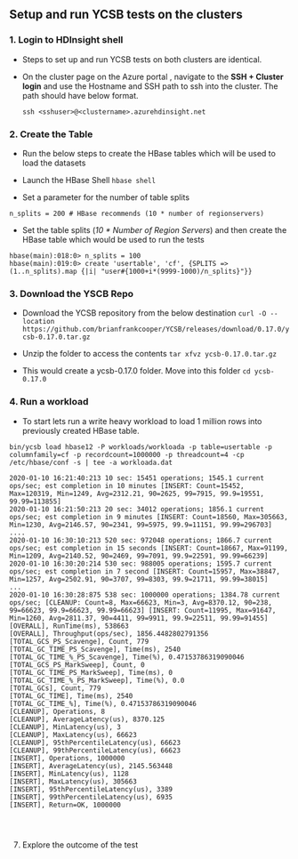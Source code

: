 ## Setup and run YCSB tests on the clusters

### 1. Login to HDInsight shell

- Steps to set up and run YCSB tests on both clusters are identical. 
- On the cluster page on the Azure portal , navigate to the **SSH + Cluster login** and use the Hostname and SSH path to ssh into the
    cluster.  The path should have below format. 
    
    ``` ssh <sshuser>@<clustername>.azurehdinsight.net ```

### 2. Create the Table 
- Run the below steps to create the HBase tables which will be used to load the datasets
 
 - Launch the HBase Shell
```hbase shell ```
- Set a parameter for the number of table splits
```
n_splits = 200 # HBase recommends (10 * number of regionservers)
```
- Set the table splits (*10 * Number of Region Servers*) and then create the HBase table which would be used to run the tests 
```
hbase(main):018:0> n_splits = 100
hbase(main):019:0> create 'usertable', 'cf', {SPLITS => (1..n_splits).map {|i| "user#{1000+i*(9999-1000)/n_splits}"}}
```
### 3. Download the YSCB Repo 
- Download the YCSB repository from the below destination
  ``` curl -O --location https://github.com/brianfrankcooper/YCSB/releases/download/0.17.0/ycsb-0.17.0.tar.gz ```

- Unzip the folder to access the contents
```tar xfvz ycsb-0.17.0.tar.gz ```
- This would create a  ycsb-0.17.0 folder. Move into this folder
``` cd ycsb-0.17.0 ```

### 4. Run a workload 

- To start lets run a write heavy workload to load 1 million rows into previously created HBase table.
```
bin/ycsb load hbase12 -P workloads/workloada -p table=usertable -p columnfamily=cf -p recordcount=1000000 -p threadcount=4 -cp /etc/hbase/conf -s | tee -a workloada.dat

2020-01-10 16:21:40:213 10 sec: 15451 operations; 1545.1 current ops/sec; est completion in 10 minutes [INSERT: Count=15452, Max=120319, Min=1249, Avg=2312.21, 90=2625, 99=7915, 99.9=19551, 99.99=113855]
2020-01-10 16:21:50:213 20 sec: 34012 operations; 1856.1 current ops/sec; est completion in 9 minutes [INSERT: Count=18560, Max=305663, Min=1230, Avg=2146.57, 90=2341, 99=5975, 99.9=11151, 99.99=296703]
....
2020-01-10 16:30:10:213 520 sec: 972048 operations; 1866.7 current ops/sec; est completion in 15 seconds [INSERT: Count=18667, Max=91199, Min=1209, Avg=2140.52, 90=2469, 99=7091, 99.9=22591, 99.99=66239]
2020-01-10 16:30:20:214 530 sec: 988005 operations; 1595.7 current ops/sec; est completion in 7 second [INSERT: Count=15957, Max=38847, Min=1257, Avg=2502.91, 90=3707, 99=8303, 99.9=21711, 99.99=38015]
...
2020-01-10 16:30:28:875 538 sec: 1000000 operations; 1384.78 current ops/sec; [CLEANUP: Count=8, Max=66623, Min=3, Avg=8370.12, 90=238, 99=66623, 99.9=66623, 99.99=66623] [INSERT: Count=11995, Max=91647, Min=1260, Avg=2811.37, 90=4411, 99=9911, 99.9=22511, 99.99=91455]
[OVERALL], RunTime(ms), 538663
[OVERALL], Throughput(ops/sec), 1856.4482802791356
[TOTAL_GCS_PS_Scavenge], Count, 779
[TOTAL_GC_TIME_PS_Scavenge], Time(ms), 2540
[TOTAL_GC_TIME_%_PS_Scavenge], Time(%), 0.47153786319090046
[TOTAL_GCS_PS_MarkSweep], Count, 0
[TOTAL_GC_TIME_PS_MarkSweep], Time(ms), 0
[TOTAL_GC_TIME_%_PS_MarkSweep], Time(%), 0.0
[TOTAL_GCs], Count, 779
[TOTAL_GC_TIME], Time(ms), 2540
[TOTAL_GC_TIME_%], Time(%), 0.47153786319090046
[CLEANUP], Operations, 8
[CLEANUP], AverageLatency(us), 8370.125
[CLEANUP], MinLatency(us), 3
[CLEANUP], MaxLatency(us), 66623
[CLEANUP], 95thPercentileLatency(us), 66623
[CLEANUP], 99thPercentileLatency(us), 66623
[INSERT], Operations, 1000000
[INSERT], AverageLatency(us), 2145.563448
[INSERT], MinLatency(us), 1128
[INSERT], MaxLatency(us), 305663
[INSERT], 95thPercentileLatency(us), 3389
[INSERT], 99thPercentileLatency(us), 6935
[INSERT], Return=OK, 1000000




```
7. Explore the outcome of the test 



<!--stackedit_data:
eyJoaXN0b3J5IjpbLTEzODY5NDM5NDAsLTEwNTE2NTY1ODcsMT
c3Mzg4MzM4MCwtNDY0NzQyNDA3LDExNjA1MDkxMTksMjM5NDUz
OTgsMzYxMDI2NDQzLDE1OTA3NDIwODYsMTA1MTEyMzkxOSwtMj
A4MDM0NDMwOSwtMTU0ODc3OTAsLTE2NzEwMTIyNSwtMTkxMzQ2
MTQyMCwtMTU2MTM4MzI3MywxNTQyMTMzNzAsMTUxMTIxMjI5Nl
19
-->